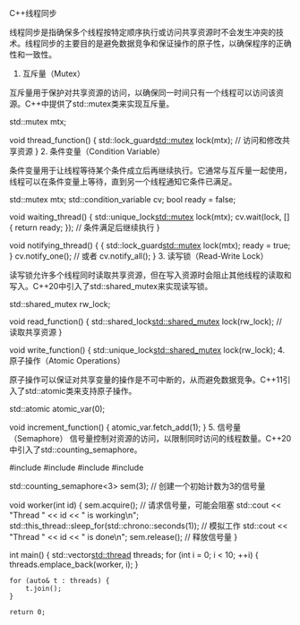 C++线程同步


线程同步是指确保多个线程按特定顺序执行或访问共享资源时不会发生冲突的技术。线程同步的主要目的是避免数据竞争和保证操作的原子性，以确保程序的正确性和一致性。

1. 互斥量（Mutex）

互斥量用于保护对共享资源的访问，以确保同一时间只有一个线程可以访问该资源。C++中提供了std::mutex类来实现互斥量。

std::mutex mtx;

void thread_function() {
    std::lock_guard<std::mutex> lock(mtx);
    // 访问和修改共享资源
}
2. 条件变量（Condition Variable）

条件变量用于让线程等待某个条件成立后再继续执行。它通常与互斥量一起使用，线程可以在条件变量上等待，直到另一个线程通知它条件已满足。

std::mutex mtx;
std::condition_variable cv;
bool ready = false;

void waiting_thread() {
    std::unique_lock<std::mutex> lock(mtx);
    cv.wait(lock, []{ return ready; });
    // 条件满足后继续执行
}

void notifying_thread() {
    {
        std::lock_guard<std::mutex> lock(mtx);
        ready = true;
    }
    cv.notify_one(); // 或者 cv.notify_all();
}
3. 读写锁（Read-Write Lock）

读写锁允许多个线程同时读取共享资源，但在写入资源时会阻止其他线程的读取和写入。C++20中引入了std::shared_mutex来实现读写锁。

std::shared_mutex rw_lock;

void read_function() {
    std::shared_lock<std::shared_mutex> lock(rw_lock);
    // 读取共享资源
}

void write_function() {
    std::unique_lock<std::shared_mutex> lock(rw_lock);
 4. 原子操作（Atomic Operations）

原子操作可以保证对共享变量的操作是不可中断的，从而避免数据竞争。C++11引入了std::atomic类来支持原子操作。

std::atomic<int> atomic_var(0);

void increment_function() {
    atomic_var.fetch_add(1);
}
5. 信号量（Semaphore）
信号量控制对资源的访问，以限制同时访问的线程数量。C++20中引入了std::counting_semaphore。

#include <iostream>
#include <thread>
#include <semaphore>
#include <vector>

std::counting_semaphore<3> sem(3); // 创建一个初始计数为3的信号量

void worker(int id) {
    sem.acquire(); // 请求信号量，可能会阻塞
    std::cout << "Thread " << id << " is working\n";
    std::this_thread::sleep_for(std::chrono::seconds(1)); // 模拟工作
    std::cout << "Thread " << id << " is done\n";
    sem.release(); // 释放信号量
}

int main() {
    std::vector<std::thread> threads;
    for (int i = 0; i < 10; ++i) {
        threads.emplace_back(worker, i);
    }

    for (auto& t : threads) {
        t.join();
    }
     
    return 0;

